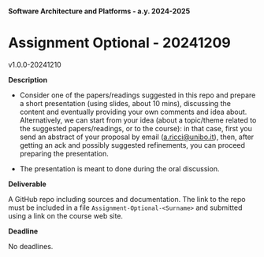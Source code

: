 #### Software Architecture and Platforms - a.y. 2024-2025
 
# Assignment Optional - 20241209

v1.0.0-20241210

**Description** 

- Consider one of the papers/readings suggested in this repo and prepare a short presentation (using slides, about 10 mins), discussing the content and eventually providing your own comments and idea about. Alternatively, we can start from your idea (about a topic/theme related to the suggested papers/readings, or to the course): in that case, first you send an abstract of your proposal by email (a.ricci@unibo.it), then, after getting an ack and possibly suggested refinements, you can proceed preparing the presentation. 
  
- The presentation is meant to done during the oral discussion. 

**Deliverable**

A GitHub repo including sources and documentation. The link to the repo must be included in a file ``Assignment-Optional-<Surname>`` and submitted using a link on the course web site.

**Deadline** 

No deadlines.
 
